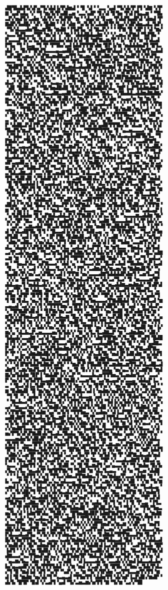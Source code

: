 ▟█▜▙▟▟▜▞▟▚▞▜▞▟▟▐▞▛▟▆▟▝▝▊▝▟▝▝▃▃▝▄▟▝▜▞▟▞▛▐▜▝▟▇▝▞▛▇▝▄▟▚▟▄▝▞▝▜▝▆▞▙▜▚▟▊▃▅▝▃▃▚▟▛▝▊▞▟▝▊▜▅▝▛▟▐▜▄▃▆▝▝▜▙▃▛▞▅▟▜▞▃▟▅▝▟▞▛▞▃▜▟▜▛▝▆▝▝▟▄▞▟▝▊▃▄▝▛▟▟▜▄▟▛▟▝▟▅▟▝▛▇▟▛▞▙▟█▞▝▟▚▝█▟▇▝▝▟▝▟▆▝▚▞▙▜▞▃▙▟▊▜▚▜▄▞▞▟▛▟▅▃▟▃▜▟▚▝▜▞▟▃▃▟▅▜▙▃▆▜▙▝▆▟▇▝▐▜▟▜▄▝▟▝▇▃▛▞▝▝▝▛▇▝▉▝▟▛▐▝▟▝▆▞▚▃▃▜▟▜▃▃▞▜▛▝▆▞▟▝▞▝▇▞▝▟▟▟█▟▄▟▆▝▞▝▞▃▅▃▚▛▇▟▝▜▟▜▙▝▛▃▃▃▛▜▞▃▜▃▜▟▃▟▟▃▙▞▟▟▐▞▟▝▉▝▆▛▇▃▆▞▛▝▐▞▝▟▜▝▅▝▛▟▃▟▛▜▄▝▜▝▐▃▄▝▜▝▛▝▛▜▙▞▄▟▐▟▟▜▜▜▛▟▆▝▉▛▐▞▆▝▅▟▟▟▅▟▜▝█▜▃▟▟▝▃▝▉▞▛▜▛▟▜▃▃▃▄▃▄▟▉▞▜▃▙▝▛▃▚▟▆▜▛▟▄▟▝▞▙▝▟▞▆▜▚▃▙▟▚▟▚▟▛▃▅▃▞▞▚▛▇▃▅▟▇▃▅▜▜▝▆▃▅▞▜▟▚▟▇▞▄▞▅▞▅▟▛▟▝▞▛▟▜▃▃▃▃▝▜▝▚▞▞▃▞▜▃▞▄▝▃▜▃▝▇▜▃▝█▜▄▜▜▃▆▞▟▜▃▝▚▃▄▃▜▛▇▃▝▟▞▝▇▟█▜▚▞▜▞▄▜▅▝▞▞▟▛▇▃▅▟▃▟▄▟▊▜▛▛▇▃▆▟▝▛▐▜▅▜▜▟▐▝▟▜▙▜▜▟▟▃▛▟▇▞▙▟▇▞▙▝▚▝▛▝▛▜▜▃▚▟▞▝▜▝▊▟▟▟▞▝▚▛▇▜▜▝▅▜▛▝▐▟▝▝▃▝▇▝▆▜▝▝▜▞▆▝▄▝▐▝▐▟█▃▚▞▜▝▟▝▐▜▚▟▞▟▉▛▇▟▇▟▟▝▉▝█▟▄▟▃▞▝▟▜▃▚▝▚▞▛▝▚▃▄▃▜▝▃▜▝▜▙▝▃▞▚▟▊▞▄▝▃▝▞▜▜▞▆▃▙▞▄▟▝▟▝▟▊▝█▟█▃▅▝▝▜▙▜▅▟█▟▉▝▊▜▞▞▟▜▟▟█▟▛▟▃▝▇▛▐▃▛▜▟▟▆▟▆▟▝▟▛▞▅▟▚▃▄▛▐▞▆▃▃▟▇▃▄▟▊▜▙▃▛▟▇▟▅▝▇▟▃▝▚▜▙▟▟▃▟▟▆▟▇▟▇▞▅▃▝▞▟▝▞▟▝▞▙▝▆▞▄▝▊▟▊▞▅▝▆▞▛▝▃▝▃▜▞▟▅▝▚▃▄▞▅▝▆▝▆▞▙▝▜▃▜▞▆▞▚▟▉▃▚▟▄▜▜▛▐▜▞▝▐▟▅▞▝▟▞▃▄▟▃▟▚▝▝▞▝▝▄▝▐▜▜▝▞▛▇▃▄▃▝▝▜▜▙▜▃▜▟▝▚▃▆▝▃▃▄▜▝▟█▛▐▟▊▞▅▞▝▝▉▞▆▟▊▞▆▞▄▟▝▝▄▞▞▝█▞▟▞▆▝▛▞▄▃▜▟▊▟▅▛▐▝▃▟▟▜▛▃▙▛▇▜▝▝▟▜▜▜▙▃▛▝▜▝▝▟▉▝▚▃▝▜▞▝▞▝▆▛▐▃▞▟▚▃▙▜▚▃▟▝▟▞▙▞▚▃▞▝▄▜▙▝▝▜▃▛▇▟▄▝▇▞▆▃▛▃▛▝▟▟█▃▛▟▐▜▚▟▚▃▛▝▐▝█▜▚▜▚▟▝▟▜▞▄▟▉▜▜▜▙▞▙▝▟▃▅▝▄▝▐▞▟▜▙▟▜▞▆▃▛▜▄▞▙▝▛▟▜▝▟▃▚▜▃▃▝▜▛▜▛▜▜▜▄▝▊▝▄▃▅▃▃▃▞▝▇▝▟▃▝▞▜▟▄▝▐▞▄▝▃▜▝▟▃▃▅▞▜▛▐▝▐▃▄▝█▟▃▝▐▞▆▞▟▃▄▃▙▟█▜▙▜▃▝▜▛▇▟▞▃▞▜▙▜▝▃▅▟▚▞▅▛▐▟▚▝▅▃▝▞▜▝▐▟▇▝▝▝▃▞▃▝▟▝▃▃▟▛▇▜▃▜▜▃▝▃▄▃▟▜▙▃▝▝▆▟▆▝▇▃▆▟▜▃▚▝▜▃▚▟▟▟▄▝▐▟▃▞▝▝▄▜▝▟▃▟█▞▜▜▟▛▐▟▞▟▊▝▟▟▐▝█▜▜▟▝▟▄▟▟▝▟▞▅▃▞▃▜▜▝▝▚▞▝▃▃▟▄▝▛▝▜▃▛▟▃▟▟▃▞▟▚▟▛▞▙▞▜▞▚▃▙▞▅▜▛▝▞▜▄▜▅▃▜▟▅▟▐▃▛▝▊▝▇▝▝▞▆▟▟▟▛▃▄▟▊▃▚▝▛▃▛▟▛▝▜▟▃▝▟▝▉▝▞▞▆▟█▞▞▝▞▝▄▟▅▜▟▃▅▝▅▃▜▞▃▞▆▃▛▞▃▞▜▟▇▃▛▜▟▝▜▃▞▛▐▃▚▞▙▝▟▞▙▜▜▝▃▝▄▟▐▃▄▟▐▞▜▃▛▞▚▜▛▃▜▟▃▟▇▃▟▝▃▃▚▜▛▃▅▟▊▜▟▃▙▝▊▟▃▃▅▝▊▞▄▞▙▃▞▞▜▜▜▞▄▃▚▃▝▜▜▃▜▟▊▟▉▝▞▜▟▟▛▟▞▝▝▜▝▃▅▛▇▟▊▟▃▜▚▝▛▝▜▞▅▜▙▃▚▟▉▝▅▟▟▝█▝▉▜▄▟▟▟▐▝▊▃▄▟▃▟▝▝▉▛▇▜▃▝▉▞▝▟▃▜▚▜▚▟▛▟▜▃▄▜▙▝▜▜▃▞▄▜▙▝▄▜▛▟▜▝▊▝█▟▝▟▞▟▜▞▙▟▅▟▞▝▉▟▆▜▅▟▅▟▜▃▆▃▝▟█▞▃▟▇▝▆▝▊▟▄▝▛▝▃▞▟▃▚▟▞▞▅▞▃▝▝▝▞▟▛▞▙▝▟▟▛▞▟▜▃▜▚▞▃▝▉▜▃▃▙▟▞▝▐▃▚▃▝▝▊▝▟▟▇▃▆▝▝▜▚▟▛▞▙▞▃▟▉▜▜▜▚▝▟▜▝▜▝▟▟▝▚▝▜▞▟▝▆▟▉▟▞▝▚▜▟▝█▟▃▜▞▟▄▃▛▛▐▞▅▛▇▟▞▝▆▟▇▝▅▜▙▟▉▝▉▟▉▃▞▞▛▛▇▝▆▝▚▜▄▜▚▝▚▟▃▝▝▝▆▟▃▝▇▃▄▝▟▜▃▃▄▝▜▃▞▝▟▞▝▞▅▞▜▟▝▃▟▃▄▛▐▝▄▜▟▜▟▟▅▝█▝▄▛▇▟▃▟▟▃▛▞▞▛▇▟▊▞▞▟▚▃▜▞▙▝▚▃▃▃▆▃▟▟▆▝▇▞▚▞▃▜▛▝▇▃▝▝▉▞▟▜▚▞▄▟▆▜▚▟▉▝▟▞▅▝▄▟▇▝█▃▃▃▙▟▐▝▞▛▐▟▞▞▃▝▝▃▛▃▝▃▆▃▟▟▝▜▛▃▙▜▟▟▛▞▙▟▝▟▅▝▅▟▊▜▚▟█▟▟▜▄▞▜▃▙▝▐▞▛▝▟▝▛▟▃▟█▜▙▝▊▜▝▝█▃▃▟▐▞▟▜▞▞▜▟▊▃▄▝▃▝▛▝▊▛▇▛▇▃▝▜▃▞▟▜▅▟▜▟▊▝▄▟▐▝█▝▃▝▐▛▐▜▙▝▉▟▇▟▊▃▟▝▉▞▝▞▃▟▉▝▝▞▆▝▃▟▞▝▆▜▄▞▝▟▆▞▚▟▇▃▝▞▅▞▟▃▚▞▛▜▝▟▇▝▉▜▝▝▃▜▞▟▐▝▉▝▜▟▅▝▃▃▆▜▚▞▟▝▟▃▝▟▄▟▞▞▟▜▟▞▙▛▇▝▚▜▃▝▃▟▃▛▐▃▛▜▚▝▆▝▆▜▃▃▝▜▅▟▃▝▟▞▙▟▃▞▛▃▟▞▅▃▅▞▝▜▃▞▆▜▄▜▜▟▜▟▇▞▙▞▅▜▟▞▅▜▝▟█▜▞▝▚▟▝▝█▃▚▟▇▃▆▝▆▝▝▞▛▟▉▃▝▃▄▝▃▟▟▜▝▜▛▜▚▞▄▞▄▟█▝▇▟▞▝▅▝▇▝▃▞▜▝▄▟▃▞▅▝▝▜▄▃▛▟▃▝▄▛▇▃▃▞▝▟▟▝▄▝▝▜▃▃▞▟▞▝█▃▛▃▙▟▝▜▙▟▅▞▚▛▐▃▟▝▊▃▝▃▚▝▃▟▝▝▞▟▃▃▜▃▞▞▚▝▐▜▚▝▃▟▆▟▜▞▆▃▅▞▆▝▇▟▆▟▊▜▞▝▚▜▄▟▊▞▛▞▅▞▃▞▟▜▙▞▃▟▐▝▛▛▇▝▅▞▃▃▃▟▇▜▟▟▟▟▛▟▅▜▝▃▅▜▃▞▜▝▞▞▄▝▆▜▃▃▅▞▄▃▝▝▝▜▅▞▆▞▅▟▃▟▜▞▆▝▟▞▃▞▜▃▞▝▊▝▅▃▃▃▅▜▛▟▟▃▄▃▜▝▅▟▟▃▟▞▞▝▄▜▜▝▟▛▐▟▟▝▄▝▄▞▙▝▅▃▟▟▆▃▅▟▆▟▞▝▊▟▛▟▞▃▞▜▚▝▇▝▟▟▄▝▆▟▚▝▚▞▞▝▐▜▚▜▅▝▟▝▉▃▜▞▚▜▃▟▜▝▚▜▙▟▜▃▝▃▜▜▅▝▟▜▛▝▉▜▜▝▉▝▆▜▃▝▛▞▅▟▛▞▚▞▙▞▝▜▛▟▝▃▙▝▟▝▇▃▚▝▄▟▞▜▜▝█▝▊▟▃▝▅▃▜▝▉▃▚▃▞▃▟▝▟▝▜▜▄▜▅▃▃▃▞▛▇▟█▟▟▝▊▞▞▜▜▃▟▝▆▃▄▃▟▝▃▞▞▃▚▜▝▞▜▜▜▜▅▞▃▜▛▛▐▞▅▞▟▃▛▟█▜▞▝▊▝▄▟▝▝▇▝▟▃▛▃▚▝▜▛▇▟▛▟▊▟▝▝▊▛▇▞▆▞▃▟▝▜▜▝▃▝█▜▝▝▅▞▙▟█▝▊▟▚▟▅▜▜▞▆▝▆▜▞▞▟▜▅▟▃▟▜▃▜▞▛▃▙▃▆▝█▃▚▝▛▜▃▞▛▃▚▃▛▟█▝▛▃▛▝▜▞▆▝▚▝▄▞▜▟▜▜▟▝▆▝▞▞▝▟▞▝▅▜▛▝▅▟▊▜▃▝▜▜▚▜▜▃▙▞▙▝▞▞▚▜▙▜▅▝▚▜▜▞▙▝▃▝▟▝▞▃▜▟▞▞▅▞▃▜▜▝▝▝▜▃▜▜▛▝▅▞▝▟▆▃▚▟▄▝▝▜▄▟▉▝▇▝▐▞▆▞▄▝▟▃▙▃▛▃▅▃▃▃▅▞▙▜▟▞▞▝▇▝▄▜▃▜▃▟▇▃▛▝▆▝▃▟▆▟▆▞▝▟▊▞▜▟▄▟▞▃▃▟▇▝▃▞▟▝▆▃▙▟▝▃▚▜▅▜▞▞▝▟▆▜▜▛▇▞▚▜▃▜▙▝▚▟▜▝█▟█▟▐▜▝▞▄▞▜▞▝▃▙▞▛▟▜▃▃▞▜▟▊▟▝▞▝▃▃▟▄▟█▜▅▝▆▝█▝▝▞▜▝▄▟▇▃▛▃▛▝▞▃▞▞▜▛▐▃▜▟▜▟▅▟▆▟▚▜▚▃▛▜▝▟▅▝▚▟▟▝█▞▅▝▚▛▇▃▟▛▇▃▛▝▛▝▐▃▝▟▆▟▇▟█▞▅▜▄▃▟▝▄▞▞▞▝▟▚▃▙▜▙▝▅▟▐▛▐▟▊▟▆▝▚▞▟▟▜▞▄▃▛▟▚▜▚▜▄▝▆▟▟▞▝▞▟▟▉▝▜▟▄▝▊▝▉▟▇▜▅▃▄▜▞▃▄▟▃▞▜▝▉▝▚▃▞▝▝▟▐▛▇▜▟▟▜▟▇▟▚▟▜▞▝▝▆▟▚▛▐▜▙▟▊▜▛▃▆▟▆▃▆▜▜▃▛▟▃▟█▃▟▟▆▜▝▃▆▞▆▟▜▃▟▝▞▞▛▜▃▝▄▝▊▝▊▞▞▞▄▝▟▟▄▝▅▞▄▃▜▞▞▃▆▛▇▝▆▟▇▞▅▜▟▟▆▝▉▛▐▝▆▟▟▛▐▞▞▃▛▝▚▃▃▃▙▃▅▜▜▜▅▃▜▃▅▟▅▜▃▞▝▃▃▞▛▝▅▞▟▝▅▜▟▜▜▃▄▟▊▟▉▝▇▟▊▞▃▃▅▜▄▝▃▞▆▃▄▟▚▞▃▃▄▝▟▟▄▛▐▃▝▃▝▝█▃▞▟▐▃▜▟▛▝▛▝▄▜▛▞▟▝▆▃▚▝▅▝▉▜▚▞▞▝▅▞▃▜▛▜▚▝▇▞▚▟▝▝▆▝▉▟▆▟▊▝█▝▆▞▆▞▜▝▄▛▐▞▝▟█▃▚▟▐▝▅▟▆▞▅▟▜▞▆▃▙▜▝▃▛▞▆▜▚▝▜▝▊▝▚▝▄▟▄▜▝▞▛▞▆▜▟▜▃▜▝▟▃▃▄▝▄▟▝▝▞▞▃▜▜▝▉▟▅▜▃▝▞▜▚▃▝▝▇▃▙▃▞▜▝▃▅▝▉▟▃▝▊▞▝▟▜▜▞▃▜▜▝▞▟▝▜▟▐▞▄▜▟▞▟▃▝▞▛▞▄▞▚▃▞▝▆▃▃▞▅▞▝▞▃▞▆▟▉▞▅▞▞▟▞▟▟▜▞▞▜▟█▝▞▟▞▞▛▝▐▝▟▟▇▟▝▃▛▞▞▛▇▜▅▝▇▞▟▟▆▝▄▞▚▞▙▜▝▜▜▜▅▃▝▞▄▟▅▞▝▟▐▃▛▜▛▃▃▜▚▞▙▜▙▝▄▟▊▟▇▜▝▜▟▃▟▃▜▞▙▃▆▛▐▟▄▜▄▝▜▞▛▃▃▟▐▜▜▟▃▃▙▜▝▞▄▟▛▞▆▃▛▃▜▞▙▝▟▟▜▞▚▝▜▟▆▜▃▟▛▞▆▞▞▟▆▞▄▜▝▞▄▝▐▞▆▝▆▝▟▝▛▞▄▃▞▝▃▜▞▞▅▟▇▜▃▃▜▃▟▜▃▝▞▝▉▟▅▝▐▞▞▜▄▟▉▜▃▜▃▃▛▛▇▜▛▟▞▞▆▃▃▝▞▟▅▞▛▜▞▟▚▛▇▟▊▟▞▜▃▟▃▜▙▟▄▝▇▞▄▝▅▝▆▜▅▝▅▟▄▝▄▟▞▝▟▟▞▜▚▞▝▃▃▃▅▟▅▜▞▟▉▟▛▝▜▝▚▃▚▟▜▝▊▝█▟▊▜▃▜▅▝▊▝▚▃▟▝▃▝▞▞▛▞▟▟▃▞▙▜▜▝▚▃▃▜▛▛▐▞▙▞▅▟▅▜▝▜▞▞▄▟▞▜▝▃▛▃▆▃▅▞▃▛▇▜▅▞▞▟▛▃▟▜▛▜▝▃▜▜▅▟▃▜▟▞▛▞▟▝▃▝█▛▇▞▜▃▜▜▛▞▅▝▉▞▙▞▝▞▛▝▄▝▆▛▐▟▟▜▝▟▇▞▞▃▅▜▛▝▜▞▛▞▛▜▟▝▃▞▃▞▙▞▛▝▛▝▅▜▟▝▆▝▛▝▟▛▇▃▙▃▟▞▅▟▛▟▜▝▆▃▚▟▜▝█▞▚▃▟▜▚▞▃▝▚▝▚▞▆▝▇▃▝▜▛▝▞▃▃▟▃▟▇▜▝▟▉▃▞▃▚▃▃▝▐▟▆▜▜▝▟▃▚▝▚▝▉▟▉▝▚▝█▝█▃▆▟▜▝▄▞▄▃▃▜▞▝▜▝▆▟▅▝▉▞▙▞▙▃▚▜▃▝▅▃▟▞▛▝▇▜▛▛▇▞▜▝▜▟▉▝▆▝▟▃▜▃▄▃▝▝▟▝▅▝▜▃▅▝▟▟█▝▝▝▐▃▜▟▜▜▝▞▄▜▝▜▜▃▞▟▅▃▛▛▇▟▅▃▜▝▅▞▆▟▄▞▛▃▃▞▟▟▆▝▇▝▝▃▙▝▃▃▛▝▊▞▄▜▅▟▛▃▚▃▚▟▃▃▄▝▊▃▄▛▐▟▝▃▆▞▞▜▛▞▝▟▊▝▝▞▆▝▜▞▆▃▅▟▐▝▞▟▃▝▐▟▃▞▚▜▞▜▚▝▅▜▜▛▇▝▆▝▄▟▄▞▛▝▟▟▝▜▞▜▞▝▜▃▟▃▄▝▞▝▃▜▞▟█▞▜▝▛▃▚▞▟▞▙▃▟▃▚▛▐▝▚▟▟▃▝▞▃▝▇▃▝▝▉▛▇▝▊▞▅▟▅▜▃▞▟▃▃▟▜▞▅▃▟▟▊▜▟▞▞▝█▝▃▞▅▟▚▝▝▝▚▟▛▞▞▜▟▜▃▟▚▃▝▜▛▃▛▟▐▜▙▛▇▝▃▟▇▃▜▛▐▞▟▜▄▟▃▝▛▃▚▞▅▝▄▟▄▝▊▞▜▝▅▝▐▝▊▝▛▃▄▝▐▜▃▜▄▞▝▛▐▜▚▜▜▃▞▞▄▞▙▛▇▞▜▟▅▟▉▝▃▟▛▟█▃▛▞▆▝▝▜▟▝▄▝▜▜▞▜▅▃▅▞▙▞▟▝▐▟▆▜▛▟▄▝▜▟▊▞▃▝█▜▅▟█▟▉▛▐▟▆▛▇▟▜▜▞▟▞▃▄▝▄▝▆▟▇▞▚▃▚▟▞▝▅▞▃▟▄▃▜▞▜▝▄▟▆▜▝▝▛▜▞▟▟▃▜▞▜▟▝▜▞▝▞▛▇▞▞▜▜▝▝▟▃▃▜▜▅▝▟▝▇▝▆▞▜▝▆▃▄▜▚▜▟▞▞▞▞▟▛▜▅▟▚▞▆▃▆▝▞▟▛▃▄▝▅▟▜▟█▞▟▞▆▃▟▜▜▃▆▝▐▟▛▜▙▜▚▃▞▝▞▃▟▜▚▟▚▃▅▞▝▞▄▟▅▝▞▞▟▃▃▞▆▃▛▟▃▃▟▃▟▜▄▝▚▜▞▞▛▞▛▟▅▃▙▝▅▜▝▞▃▝▊▟▇▟▞▜▛▛▇▃▃▛▇▝▉▃▛▝█▞▙▜▅▜▜▜▄▝▅▃▝▃▄▃▚▃▟▞▆▟▆▟▞▞▞▞▅▟▜▟▄▃▟▝█▟▝▝▚▝▞▟▟▃▟▞▅▟▊▟▚▝█▞▚▟▅▟▜▟▚▝▟▝▚▝▜▝▚▜▟▟▊▟▐▃▞▟▛▜▜▝▝▃▟▜▜▃▙▝█▛▐▟▜▝▝▞▞▞▆▝█▟▉▞▝▞▟▝▟▝▛▟▚▜▅▜▃▟▉▞▟▝▚▛▐▜▃▝▇▃▞▜▝▛▇▞▟▟▇▃▃▞▚▃▜▜▅▟▚▟▚▃▚▝▇▜▜▟▅▜▛▝▇▟▃▛▐▟█▞▃▞▜▟▚▝▅▝▛▞▅▝▟▝▄▃▆▞▙▃▝▟▅▝▐▜▞▝▝▃▚▟▊▝▝▟▐▃▃▃▟▞▙▝▃▃▟▞▞▞▅▟▐▟▃▃▟▃▙▞▙▞▄▃▄▟▛▞▄▜▄▜▜▜▜▟▟▝▝▞▆▝▅▟▝▞▃▟▚▝▉▝█▜▙▝▞▜▅▞▃▜▟▞▛▟▃▞▜▝▉▝▆▟▐▟▝▟▜▝▚▞▛▝▚▟▚▝▃▝▆▝▜▞▚▜▛▟▅▝▃▞▛▜▃▃▅▜▚▜▜▝▆▟▐▝█▝▆▟▆▝▅▞▟▞▜▝▚▃▄▃▟▝▜▜▅▜▜▝▟▟▅▜▜▝▟▞▅▛▐▃▛▟▊▞▆▟▛▝▟▞▙▝█▜▛▝▉▟▝▞▃▟▜▝▄▟▝▜▞▃▅▃▆▞▅▜▜▝▇▝▜▞▆▝▃▞▞▜▉
